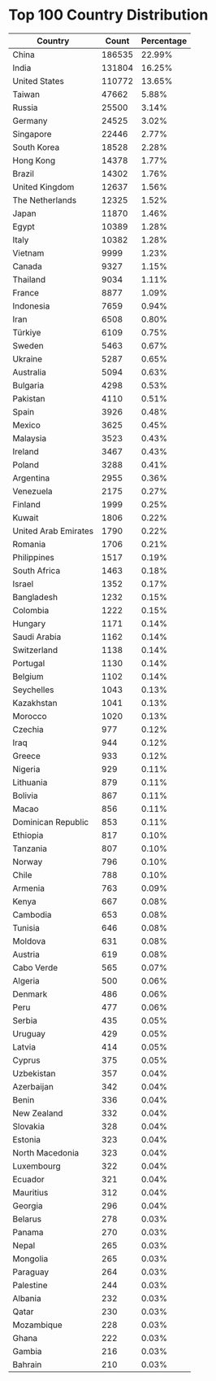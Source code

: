 # Top 100 Country Distribution
| Country | Count | Percentage |
|----|----|----|
| China | 186535 | 22.99% |
| India | 131804 | 16.25% |
| United States | 110772 | 13.65% |
| Taiwan | 47662 | 5.88% |
| Russia | 25500 | 3.14% |
| Germany | 24525 | 3.02% |
| Singapore | 22446 | 2.77% |
| South Korea | 18528 | 2.28% |
| Hong Kong | 14378 | 1.77% |
| Brazil | 14302 | 1.76% |
| United Kingdom | 12637 | 1.56% |
| The Netherlands | 12325 | 1.52% |
| Japan | 11870 | 1.46% |
| Egypt | 10389 | 1.28% |
| Italy | 10382 | 1.28% |
| Vietnam | 9999 | 1.23% |
| Canada | 9327 | 1.15% |
| Thailand | 9034 | 1.11% |
| France | 8877 | 1.09% |
| Indonesia | 7659 | 0.94% |
| Iran | 6508 | 0.80% |
| Türkiye | 6109 | 0.75% |
| Sweden | 5463 | 0.67% |
| Ukraine | 5287 | 0.65% |
| Australia | 5094 | 0.63% |
| Bulgaria | 4298 | 0.53% |
| Pakistan | 4110 | 0.51% |
| Spain | 3926 | 0.48% |
| Mexico | 3625 | 0.45% |
| Malaysia | 3523 | 0.43% |
| Ireland | 3467 | 0.43% |
| Poland | 3288 | 0.41% |
| Argentina | 2955 | 0.36% |
| Venezuela | 2175 | 0.27% |
| Finland | 1999 | 0.25% |
| Kuwait | 1806 | 0.22% |
| United Arab Emirates | 1790 | 0.22% |
| Romania | 1706 | 0.21% |
| Philippines | 1517 | 0.19% |
| South Africa | 1463 | 0.18% |
| Israel | 1352 | 0.17% |
| Bangladesh | 1232 | 0.15% |
| Colombia | 1222 | 0.15% |
| Hungary | 1171 | 0.14% |
| Saudi Arabia | 1162 | 0.14% |
| Switzerland | 1138 | 0.14% |
| Portugal | 1130 | 0.14% |
| Belgium | 1102 | 0.14% |
| Seychelles | 1043 | 0.13% |
| Kazakhstan | 1041 | 0.13% |
| Morocco | 1020 | 0.13% |
| Czechia | 977 | 0.12% |
| Iraq | 944 | 0.12% |
| Greece | 933 | 0.12% |
| Nigeria | 929 | 0.11% |
| Lithuania | 879 | 0.11% |
| Bolivia | 867 | 0.11% |
| Macao | 856 | 0.11% |
| Dominican Republic | 853 | 0.11% |
| Ethiopia | 817 | 0.10% |
| Tanzania | 807 | 0.10% |
| Norway | 796 | 0.10% |
| Chile | 788 | 0.10% |
| Armenia | 763 | 0.09% |
| Kenya | 667 | 0.08% |
| Cambodia | 653 | 0.08% |
| Tunisia | 646 | 0.08% |
| Moldova | 631 | 0.08% |
| Austria | 619 | 0.08% |
| Cabo Verde | 565 | 0.07% |
| Algeria | 500 | 0.06% |
| Denmark | 486 | 0.06% |
| Peru | 477 | 0.06% |
| Serbia | 435 | 0.05% |
| Uruguay | 429 | 0.05% |
| Latvia | 414 | 0.05% |
| Cyprus | 375 | 0.05% |
| Uzbekistan | 357 | 0.04% |
| Azerbaijan | 342 | 0.04% |
| Benin | 336 | 0.04% |
| New Zealand | 332 | 0.04% |
| Slovakia | 328 | 0.04% |
| Estonia | 323 | 0.04% |
| North Macedonia | 323 | 0.04% |
| Luxembourg | 322 | 0.04% |
| Ecuador | 321 | 0.04% |
| Mauritius | 312 | 0.04% |
| Georgia | 296 | 0.04% |
| Belarus | 278 | 0.03% |
| Panama | 270 | 0.03% |
| Nepal | 265 | 0.03% |
| Mongolia | 265 | 0.03% |
| Paraguay | 264 | 0.03% |
| Palestine | 244 | 0.03% |
| Albania | 232 | 0.03% |
| Qatar | 230 | 0.03% |
| Mozambique | 228 | 0.03% |
| Ghana | 222 | 0.03% |
| Gambia | 216 | 0.03% |
| Bahrain | 210 | 0.03% |
